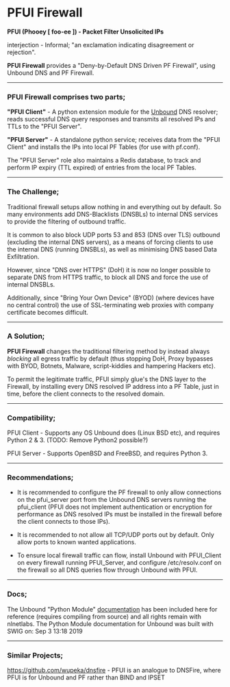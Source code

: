 # PFUI Firewall
**PFUI (Phooey [ foo-ee ]) - Packet Filter Unsolicited IPs**

interjection - Informal; "an exclamation indicating disagreement or rejection".

**PFUI Firewall** provides a "Deny-by-Default DNS Driven PF Firewall", using Unbound DNS and PF Firewall.


------
### PFUI Firewall comprises two parts;

**"PFUI Client"** - A python extension module for the [Unbound](https://nlnetlabs.nl/projects/unbound/about/) DNS resolver; reads successful DNS query responses and 
transmits all resolved IPs and TTLs to the "PFUI Server".

**"PFUI Server"** - A standalone python service; receives data from the "PFUI Client" and installs the IPs into 
local PF Tables (for use with pf.conf).

The "PFUI Server" role also maintains a Redis database, to track and perform IP expiry (TTL expired) of entries 
from the local PF Tables.


------
### The Challenge;

Traditional firewall setups allow nothing in and everything out by default.
So many environments add DNS-Blacklists (DNSBLs) to internal DNS services to provide the filtering of 
outbound traffic.

It is common to also block UDP ports 53 and 853 (DNS over TLS) outbound (excluding the internal DNS servers), 
as a means of forcing clients to use the internal DNS (running DNSBLs), as well as minimising DNS based 
Data Exfiltration.

However, since "DNS over HTTPS" (DoH) it is now no longer possible to separate DNS from HTTPS traffic, 
to block all DNS and force the use of internal DNSBLs.

Additionally, since "Bring Your Own Device" (BYOD) (where devices have no central control) the use of 
SSL-terminating web proxies with company certificate becomes difficult.


------
### A Solution;

**PFUI Firewall** changes the traditional filtering method by instead always _blocking_ all egress traffic by default 
(thus stopping DoH, Proxy bypasses with BYOD, Botnets, Malware, script-kiddies and hampering Hackers etc).

To permit the legitimate traffic, PFUI simply glue's the DNS layer to the Firewall, by installing every 
DNS resolved IP address into a PF Table, just in time, before the client connects to the resolved domain.


------
### Compatibility;

PFUI Client - Supports any OS Unbound does (Linux BSD etc), and requires Python 2 & 3. (TODO: Remove Python2 possible?)

PFUI Server - Supports OpenBSD and FreeBSD, and requires Python 3.


------
### Recommendations;

- It is recommended to configure the PF firewall to only allow connections on the pfui_server port
from the Unbound DNS servers running the pfui_client (PFUI does not implement authentication or encryption for 
performance as DNS resolved IPs must be installed in the firewall before the client connects to those IPs).

- It is recommended to not allow all TCP/UDP ports out by default. Only allow ports to known wanted applications.

- To ensure local firewall traffic can flow, install Unbound with PFUI_Client on every firewall running
PFUI_Server, and configure /etc/resolv.conf on the firewall so all DNS queries flow through Unbound with PFUI.

------
### Docs;
The Unbound "Python Module" [documentation](docs.html.pythonmod/index.html) has been included here for reference 
(requires compiling from source) and all rights remain with nlnetlabs.
The Python Module documentation for Unbound was built with SWIG on: Sep 3 13:18 2019


------
### Similar Projects;
https://github.com/wupeka/dnsfire - PFUI is an analogue to DNSFire, where PFUI is for Unbound and PF rather than BIND and IPSET



